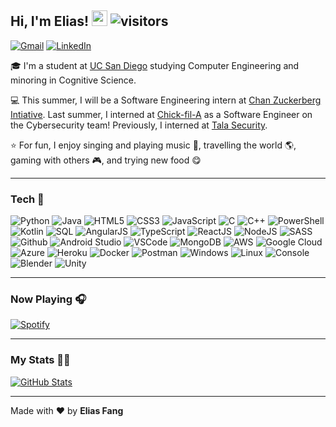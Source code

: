 ## Hi, I'm Elias! <img src="https://media.giphy.com/media/hvRJCLFzcasrR4ia7z/giphy.gif" width="25px"> ![visitors](https://visitor-badge.glitch.me/badge?page_id=eliasfang.eliasfang)

[![Gmail](https://img.shields.io/badge/Email-D14836?style=for-the-badge&logo=gmail&logoColor=white)](mailto:eliasfang@gmail.com)
[![LinkedIn](https://img.shields.io/badge/LinkedIn-%230077B5.svg?&style=for-the-badge&logo=linkedin&logoColor=white)](https://linkedin.com/in/eliasfang)

🎓 I'm a student at [UC San Diego](https://ucsd.edu) studying Computer Engineering and minoring in Cognitive Science.

💻 This summer, I will be a Software Engineering intern at [Chan Zuckerberg Intiative](https://chanzuckerberg.com/). Last summer, I interned at [Chick-fil-A](https://www.chick-fil-a.com/) as a Software Engineer on the Cybersecurity team! Previously, I interned at [Tala Security](https://www.talasecurity.io/).

⭐ For fun, I enjoy singing and playing music 🎵, travelling the world 🌎, gaming with others 🎮, and trying new food 😋

---

### Tech 🔧

![Python](https://img.icons8.com/color/30/python.png)
![Java](https://img.icons8.com/color/30/java.png)
![HTML5](https://img.icons8.com/color/30/html-5.png)
![CSS3](https://img.icons8.com/color/30/css3.png)
![JavaScript](https://img.icons8.com/color/30/javascript.png)
![C](https://img.icons8.com/color/30/c-programming.png)
![C++](https://img.icons8.com/color/30/c-plus-plus-logo.png)
![PowerShell](https://img.icons8.com/color/30/powershell.png)
![Kotlin](https://img.icons8.com/color/30/kotlin.png)
![SQL](https://img.icons8.com/color/30/sql.png)
![AngularJS](https://img.icons8.com/color/30/angularjs.png)
![TypeScript](https://img.icons8.com/color/30/typescript.png)
![ReactJS](https://img.icons8.com/color/30/react-native.png)
![NodeJS](https://img.icons8.com/color/30/nodejs.png)
![SASS](https://img.icons8.com/color/30/sass.png)
![Github](https://img.icons8.com/material-outlined/30/github.png)
![Android Studio](https://img.icons8.com/color/30/android-studio.png)
![VSCode](https://img.icons8.com/color/30/visual-studio-code-2019.png)
![MongoDB](https://img.icons8.com/color/30/mongodb.png)
![AWS](https://img.icons8.com/color/30/amazon-web-services.png)
![Google Cloud](https://img.icons8.com/color/30/google-cloud.png)
![Azure](https://img.icons8.com/color/30/azure.png)
![Heroku](https://img.icons8.com/color/30/heroku.png)
![Docker](https://img.icons8.com/color/30/docker.png)
![Postman](https://img.icons8.com/color/30/postman.png)
![Windows](https://img.icons8.com/color/30/windows-10.png)
![Linux](https://img.icons8.com/color/30/linux.png)
![Console](https://img.icons8.com/color/30/console.png)
![Blender](https://img.icons8.com/color/30/blender-3d.png)
![Unity](https://img.icons8.com/color/30/unity-5.png)

---

### Now Playing 🎧

[![Spotify](https://novatorem.vercel.app/api/spotify)](https://open.spotify.com/user/21pllkfpqqadidqeqodd4jjpi)

---

### My Stats 🐱‍💻

[![GitHub Stats](https://github-readme-stats.vercel.app/api?username=eliasfang&count_private=true&show_icons=true&theme=dark&hide_border=true&hide_title=true)](https://github.com/anuraghazra/github-readme-stats)

---

Made with ❤️ by **Elias Fang**
